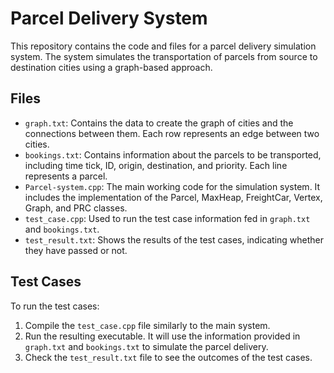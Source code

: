 # Parcel Delivery System

This repository contains the code and files for a parcel delivery simulation system. The system simulates the transportation of parcels from source to destination cities using a graph-based approach.

## Files

- `graph.txt`: Contains the data to create the graph of cities and the connections between them. Each row represents an edge between two cities.
- `bookings.txt`: Contains information about the parcels to be transported, including time tick, ID, origin, destination, and priority. Each line represents a parcel.
- `Parcel-system.cpp`: The main working code for the simulation system. It includes the implementation of the Parcel, MaxHeap, FreightCar, Vertex, Graph, and PRC classes.
- `test_case.cpp`: Used to run the test case information fed in `graph.txt` and `bookings.txt`.
- `test_result.txt`: Shows the results of the test cases, indicating whether they have passed or not.


## Test Cases

To run the test cases:

1. Compile the `test_case.cpp` file similarly to the main system.
2. Run the resulting executable. It will use the information provided in `graph.txt` and `bookings.txt` to simulate the parcel delivery.
3. Check the `test_result.txt` file to see the outcomes of the test cases.
